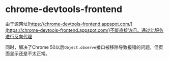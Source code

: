 
# chrome-devtools-frontend

由于源网址[https://chrome-devtools-frontend.appspot.com/](https://chrome-devtools-frontend.appspot.com/)不能直接访问，通过此服务进行反向代理

同时，解决了Chrome 50以后`Object.observe`接口被移除导致报错的问题，但页面显示还是不太正常。